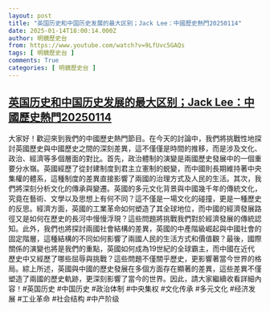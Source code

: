```yaml
---
layout: post
title: "英国历史和中国历史发展的最大区别；Jack Lee：中國歷史熱門20250114"
date: 2025-01-14T18:00:14.000Z
author: 明鏡歷史台
from: https://www.youtube.com/watch?v=9LfUvc5GAQs
tags: [ 明鏡歷史台 ]
comments: True
categories: [ 明鏡歷史台 ]
---
```

<!--1736877614000-->
[英国历史和中国历史发展的最大区别；Jack Lee：中國歷史熱門20250114](https://www.youtube.com/watch?v=9LfUvc5GAQs)
------

<div>
大家好！歡迎來到我們的中國歷史熱門節目。在今天的討論中，我們將挑戰性地探討英國歷史與中國歷史之間的深刻差異，這不僅僅是時間的推移，而是涉及文化、政治、經濟等多個層面的對比。首先，政治體制的演變是兩國歷史發展中的一個重要分水嶺。英國經歷了從封建制度到君主立憲制的蜕變，而中國則長期維持著中央集權的體系，這種制度的差異直接影響了兩國的治理方式及人民的生活。其次，我們將深刻分析文化的傳承與變遷。英國的多元文化背景與中國幾千年的傳統文化，究竟在藝術、文學以及思想上有何不同？這不僅是一場文化的碰撞，更是一種歷史的反思。經濟方面，英國的工業革命如何塑造了其全球地位，而中國的經濟發展路徑又是如何在歷史的長河中慢慢浮現？這些問題將挑戰我們對於經濟發展的傳統認知。此外，我們也將探討兩國社會結構的差異，英國的中產階級崛起與中國社會的固定階層，這種結構的不同如何影響了兩國人民的生活方式和價值觀？最後，國際關係的演變也將是我們的重點，英國如何成為19世紀的全球霸主，而中國在近代歷史中又經歷了哪些屈辱與挑戰？這些問題不僅關乎歷史，更影響著當今世界的格局。綜上所述，英國與中國的歷史發展在多個方面存在顯著的差異，這些差異不僅塑造了兩國的歷史軌跡，更深刻影響了當今的世界。因此，請大家繼續收看詳細內容！#英国历史 #中国历史 #政治体制 #中央集权 #文化传承 #多元文化 #经济发展 #工业革命 #社会结构 #中产阶级
</div>
